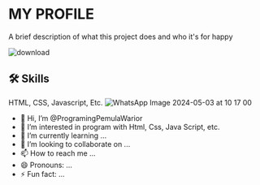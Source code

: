 
# MY PROFILE

A brief description of what this project does and who it's for happy

![download](https://github.com/user-attachments/assets/7b46d6cf-0523-4d1b-bb0d-39d8e4cdb0b5)
## 🛠 Skills
HTML, CSS, Javascript, Etc.
![WhatsApp Image 2024-05-03 at 10 17 00](https://github.com/user-attachments/assets/ea28ea3c-b540-463a-aea5-8eac295934a8)

- 👋 Hi, I’m @ProgramingPemulaWarior
- 👀 I’m interested in program with Html, Css, Java Script, etc.
- 🌱 I’m currently learning ...
- 💞️ I’m looking to collaborate on ...
- 📫 How to reach me ...
- 😄 Pronouns: ...
- ⚡ Fun fact: ...

<!---
ProgramingPemulaWarior/ProgramingPemulaWarior is a ✨ special ✨ repository because its `README.md` (this file) appears on your GitHub profile.
You can click the Preview link to take a look at your changes.
--->
